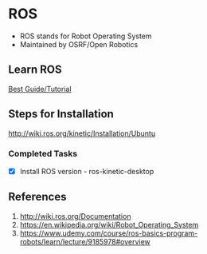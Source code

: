 # ROS 

* ROS stands for Robot Operating System
* Maintained by OSRF/Open Robotics

## Learn ROS
[Best Guide/Tutorial](http://wiki.ros.org/ROS/Tutorials)

## Steps for Installation
http://wiki.ros.org/kinetic/Installation/Ubuntu

### Completed Tasks

- [x] Install ROS version - ros-kinetic-desktop

## References

1. http://wiki.ros.org/Documentation
2. https://en.wikipedia.org/wiki/Robot_Operating_System
3. https://www.udemy.com/course/ros-basics-program-robots/learn/lecture/9185978#overview
